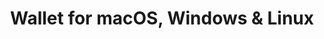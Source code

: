 ---
name: Wallet
url: 'https://web.budgetbakers.com'
category: Finance
title: 'Wallet for macOS, Windows & Linux'
key: wallet

---